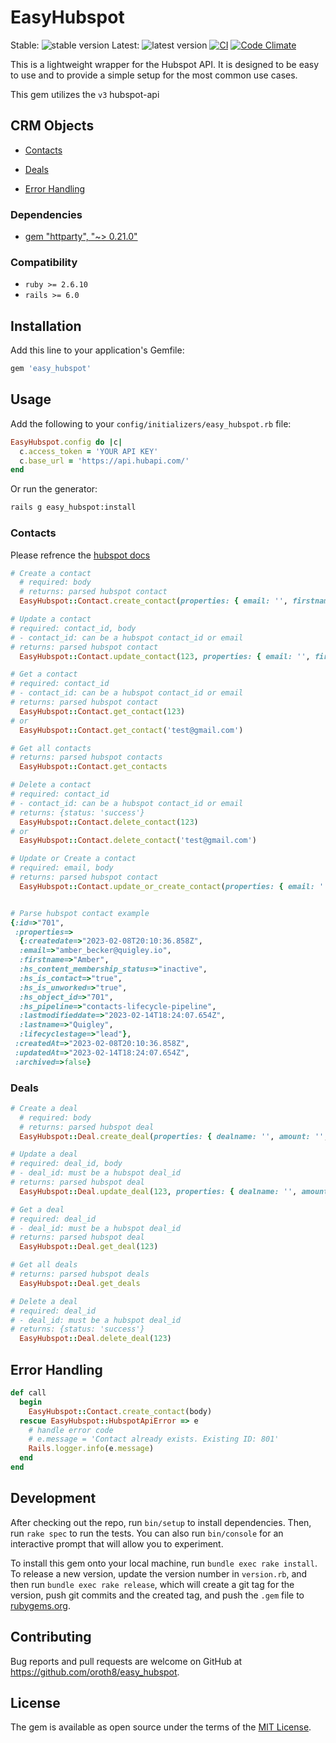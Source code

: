 # EasyHubspot
Stable: ![stable version](https://img.shields.io/badge/version-0.1.10-green)
Latest: ![latest version](https://img.shields.io/badge/version-0.1.10-yellow)
[![CI](https://github.com/oroth8/easy_hubspot/actions/workflows/ci.yml/badge.svg)](https://github.com/oroth8/easy_hubspot/actions/workflows/ci.yml)
[![Code Climate](https://codeclimate.com/github/oroth8/easy_hubspot/badges/gpa.svg)](https://codeclimate.com/github/oroth8/easy_hubspot)

This is a lightweight wrapper for the Hubspot API. It is designed to be easy to use and to provide a simple setup for the most common use cases.

This gem utilizes the `v3` hubspot-api

## CRM Objects
- [Contacts](#contacts)
- [Deals](#deals)

- [Error Handling](#error-handling)

### Dependencies
- [gem "httparty", "~> 0.21.0"](https://github.com/jnunemaker/httparty)

### Compatibility
- `ruby >= 2.6.10`
- `rails >= 6.0`

## Installation

Add this line to your application's Gemfile:

```ruby
gem 'easy_hubspot'
```

## Usage

Add the following to your `config/initializers/easy_hubspot.rb` file:

```ruby
EasyHubspot.config do |c|
  c.access_token = 'YOUR API KEY'
  c.base_url = 'https://api.hubapi.com/'
end
```

Or run the generator:

```bash
rails g easy_hubspot:install
```

### Contacts

Please refrence the [hubspot docs](https://developers.hubspot.com/docs/api/crm/contacts)

```ruby
# Create a contact 
  # required: body 
  # returns: parsed hubspot contact
  EasyHubspot::Contact.create_contact(properties: { email: '', firstname: '', lastname: '' , etc: ''})

# Update a contact 
# required: contact_id, body
# - contact_id: can be a hubspot contact_id or email
# returns: parsed hubspot contact
  EasyHubspot::Contact.update_contact(123, properties: { email: '', firstname: '', lastname: '' , etc: ''})

# Get a contact
# required: contact_id
# - contact_id: can be a hubspot contact_id or email
# returns: parsed hubspot contact
  EasyHubspot::Contact.get_contact(123)
# or
  EasyHubspot::Contact.get_contact('test@gmail.com')

# Get all contacts 
# returns: parsed hubspot contacts
  EasyHubspot::Contact.get_contacts

# Delete a contact 
# required: contact_id 
# - contact_id: can be a hubspot contact_id or email
# returns: {status: 'success'}
  EasyHubspot::Contact.delete_contact(123)
# or 
  EasyHubspot::Contact.delete_contact('test@gmail.com')

# Update or Create a contact
# required: email, body 
# returns: parsed hubspot contact
  EasyHubspot::Contact.update_or_create_contact(properties: { email: '', firstname: '', lastname: '' , etc: ''})


# Parse hubspot contact example
{:id=>"701",
 :properties=>
  {:createdate=>"2023-02-08T20:10:36.858Z", 
  :email=>"amber_becker@quigley.io", 
  :firstname=>"Amber", 
  :hs_content_membership_status=>"inactive", 
  :hs_is_contact=>"true", 
  :hs_is_unworked=>"true", 
  :hs_object_id=>"701", 
  :hs_pipeline=>"contacts-lifecycle-pipeline", 
  :lastmodifieddate=>"2023-02-14T18:24:07.654Z", 
  :lastname=>"Quigley", 
  :lifecyclestage=>"lead"},
 :createdAt=>"2023-02-08T20:10:36.858Z",
 :updatedAt=>"2023-02-14T18:24:07.654Z",
 :archived=>false}
```

### Deals
```ruby
# Create a deal 
  # required: body
  # returns: parsed hubspot deal
  EasyHubspot::Deal.create_deal(properties: { dealname: '', amount: '', etc: ''})

# Update a deal
# required: deal_id, body
# - deal_id: must be a hubspot deal_id
# returns: parsed hubspot deal
  EasyHubspot::Deal.update_deal(123, properties: { dealname: '', amount: '', etc: ''})

# Get a deal
# required: deal_id
# - deal_id: must be a hubspot deal_id
# returns: parsed hubspot deal
  EasyHubspot::Deal.get_deal(123)

# Get all deals
# returns: parsed hubspot deals
  EasyHubspot::Deal.get_deals

# Delete a deal
# required: deal_id
# - deal_id: must be a hubspot deal_id
# returns: {status: 'success'}
  EasyHubspot::Deal.delete_deal(123)
```

## Error Handling

```ruby
def call
  begin
    EasyHubspot::Contact.create_contact(body)
  rescue EasyHubspot::HubspotApiError => e
    # handle error code
    # e.message = 'Contact already exists. Existing ID: 801'
    Rails.logger.info(e.message)
  end
end
```

## Development

After checking out the repo, run `bin/setup` to install dependencies. Then, run `rake spec` to run the tests. You can also run `bin/console` for an interactive prompt that will allow you to experiment.

To install this gem onto your local machine, run `bundle exec rake install`. To release a new version, update the version number in `version.rb`, and then run `bundle exec rake release`, which will create a git tag for the version, push git commits and the created tag, and push the `.gem` file to [rubygems.org](https://rubygems.org).

## Contributing

Bug reports and pull requests are welcome on GitHub at https://github.com/oroth8/easy_hubspot.

## License

The gem is available as open source under the terms of the [MIT License](https://opensource.org/licenses/MIT).
